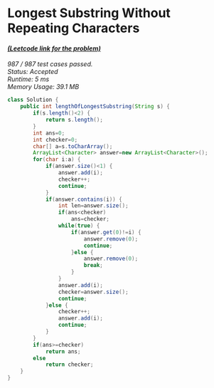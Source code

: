 # **Longest Substring Without Repeating Characters**

#### [_(Leetcode link for the problem)_](https://leetcode.com/problems/longest-substring-without-repeating-characters/)

_987 / 987 test cases passed.  
Status: Accepted  
Runtime: 5 ms  
Memory Usage: 39.1 MB_

```java
class Solution {
    public int lengthOfLongestSubstring(String s) {
        if(s.length()<2) {
			return s.length();
		}
		int ans=0;
		int checker=0;
		char[] a=s.toCharArray();
		ArrayList<Character> answer=new ArrayList<Character>();
		for(char i:a) {
			if(answer.size()<1) {
				answer.add(i);
				checker++;
				continue;
			}
			if(answer.contains(i)) {
				int len=answer.size();
				if(ans<checker)
					ans=checker;
				while(true) {
					if(answer.get(0)!=i) {
						answer.remove(0);
						continue;
					}else {
						answer.remove(0);
						break;
					}
				}
				answer.add(i);
				checker=answer.size();
				continue;
			}else {
				checker++;
				answer.add(i);
				continue;
			}
		}
		if(ans>=checker)
			return ans;
		else
			return checker;
    }
}
```
